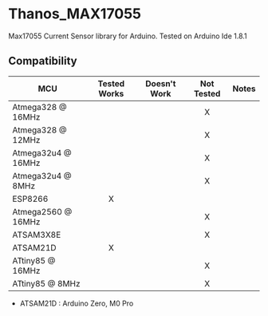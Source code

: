 Thanos_MAX17055
===============

Max17055 Current Sensor library for Arduino. 
Tested on Arduino Ide 1.8.1

 

<!-- START COMPATIBILITY TABLE -->

## Compatibility

MCU               | Tested Works | Doesn't Work | Not Tested  | Notes
----------------- | :----------: | :----------: | :---------: | -----
Atmega328 @ 16MHz |              |             |     X      | 
Atmega328 @ 12MHz |              |             |     X      | 
Atmega32u4 @ 16MHz |              |             |     X      | 
Atmega32u4 @ 8MHz |              |             |     X      | 
ESP8266           |      X        |             |           | 
Atmega2560 @ 16MHz |              |             |     X      | 
ATSAM3X8E         |              |             |      X       | 
ATSAM21D          |      X       |             |            | 
ATtiny85 @ 16MHz  |             |             |     X       | 
ATtiny85 @ 8MHz   |             |             |     X       | 

  * ATSAM21D : Arduino Zero, M0 Pro
  

<!-- END COMPATIBILITY TABLE -->
